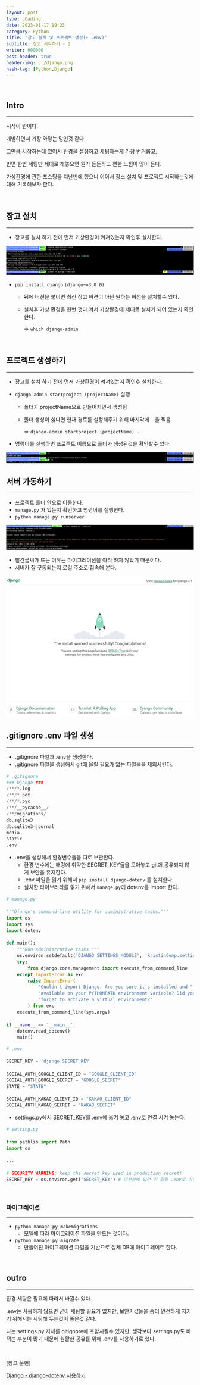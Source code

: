```yaml
---
layout: post
type: LOading
date: 2023-01-17 19:23
category: Python
title: "장고 설치 및 프로젝트 생성(+ .env)"
subtitle: 장고 시작하기 - 2
writer: 000000
post-header: true
header-img: ../django.png
hash-tag: [Python,Django]
---
```


<!-- 양식

[사진 첨부]

<img src="img/1.png" alt="1" style="zoom:80%;" />

[참고 문헌]

[파이썬 딕셔너리 사용하기 dict](https://jvvp.tistory.com/998) 

-->

<br>

## Intro

---

시작이 반이다.

개발하면서 가장 와닿는 말인것 같다.

그만큼 시작하는데 있어서 환경을 설정하고 세팅하는게 가장 번거롭고,

반면 한번 세팅만 제대로 해놓으면 뭔가 든든하고 편한 느낌이 많이 든다.

가상환경에 관한 포스팅을 지난번에 했으니 이이서 장소 설치 및 프로젝트 시작하는것에 대해 기록해보자 한다.

<br>

## 장고 설치

---

- 장고를 설치 하기 전에 먼저 가상환경이 켜져있는지 확인후 설치한다.

<img src="img/1.png" alt="1" style="zoom:80%;" />

- `pip install django` `(django~=3.0.0)`
    - 뒤에 버젼을 붙이면 최신 장고 버젼이 아닌 원하는 버전을 설치할수 있다.
    - 설치후 가상 환경을 한번 껏다 켜서 가상환경에 제대로 설치가 되어 있는지 확인한다.
        
        ⇒ `which django-admin`
        

<br>

## 프로젝트 생성하기

---

- 장고를 설치 하기 전에 먼저 가상환경이 켜져있는지 확인후 설치한다.
- `django-admin startproject (projectName)` 실행
    - 폴더가 projectName으로 만들어지면서 생성됨
    - 폴더 생성이 싫다면 현재 경로를 설정해주기 위해 마지막에 `.` 을 찍음
        
        ⇒ `django-admin startproject (projectName) .` 
        
- 명령어를 실행하면 프로젝트 이름으로 폴더가 생성된것을 확인할수 있다.

<img src="img/2.png" alt="1" style="zoom:80%;" />

<br>

## 서버 가동하기

---

- 프로젝트 폴더 안으로 이동한다.
- `manage.py` 가 있는지 확인하고 명령어를 실행한다.
- `python manage.py runserver`

<img src="img/3.png" alt="1" style="zoom:80%;" />

- 빨간글씨가 뜨는 이유는 마이그레이션을 아직 하지 않았기 때문이다.
- 서버가 잘 구동되는지 로컬 주소로 접속해 본다.

<img src="img/4.png" alt="1" style="zoom:80%;" />



<br>


## .gitignore .env 파일 생성

---

- .gitignore 파일과 .env을 생성한다.
- .gitignore 파일을 생성해서 git에 올릴 필요가 없는 파일들을 제외시킨다.

```python
# .gitignore
### Django ###
/**/*.log
/**/*.pot
/**/*.pyc
/**/__pycache__/
/**/migrations/
db.sqlite3
db.sqlite3-journal
media
static
.env
```

- .env을 생성해서 환경변수들을 따로 보관한다.
    - 환경 변수에는 해킹에 취약한 SECRET_KEY들을 모아놓고 git에 공유되지 않게 보안을 유지한다.
    - .env 파일을 읽기 위해서 `pip install django-dotenv` 를 설치한다.
    - 설치한 라이브러리를 읽기 위해서 `manage.py`에 dotenv를 import 한다.

```python
# manage.py

"""Django's command-line utility for administrative tasks."""
import os
import sys
import dotenv

def main():
    """Run administrative tasks."""
    os.environ.setdefault('DJANGO_SETTINGS_MODULE', 'kristinComp.settings')
    try:
        from django.core.management import execute_from_command_line
    except ImportError as exc:
        raise ImportError(
            "Couldn't import Django. Are you sure it's installed and "
            "available on your PYTHONPATH environment variable? Did you "
            "forget to activate a virtual environment?"
        ) from exc
    execute_from_command_line(sys.argv)

if __name__ == '__main__':
    dotenv.read_dotenv()
    main()
```

```python
# .env

SECRET_KEY = 'django SECRET_KEY'

SOCIAL_AUTH_GOOGLE_CLIENT_ID = "GOOGLE_CLIENT_ID"
SOCIAL_AUTH_GOOGLE_SECRET = "GOOGLE_SECRET"
STATE = "STATE"

SOCIAL_AUTH_KAKAO_CLIENT_ID = "KAKAO_CLIENT_ID"
SOCIAL_AUTH_KAKAO_SECRET = "KAKAO_SECRET"
```

- settings.py에서 SECRET_KEY를 .env에 옮겨 놓고 .env로 연결 시켜 놓는다.

```python
# setting.py

from pathlib import Path
import os

...

# SECURITY WARNING: keep the secret key used in production secret!
SECRET_KEY = os.environ.get("SECRET_KEY") # 이부분에 있던 키 값을 .env로 이동!!
```


<br>

### 마이그레이션

---

- `python manage.py makemigrations`
    - 모델에 따라 마이그레이션 파일을 만드는 것이다.
- `python manage.py migrate`
    - 만들어진 마이그레이션 파일을 기반으로 실제 DB에 마이그레이트 한다.


<br>

## outro

---

환경 세팅은 필요에 따라서 바뀔수 있다.

.env는 사용하지 않으면 굳이 세팅할 필요가 없지만, 보안키값들을 좀더 안전하게 지키기 위해서는 세팅해 두는것이 좋은것 같다.

나는 settings.py 자체를 gitignore에 포함시킬수 있지만, 생각보다 settings.py도 바뀌는 부분이 많기 때문에 원활한 공유를 위해 .env를 사용하기로 했다.

<br>


[참고 문헌]

[Django - django-dotenv 사용하기](https://kangraemin.github.io/django/2020/10/09/dotenv/)